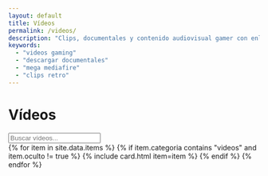 ```yaml
---
layout: default
title: Vídeos
permalink: /videos/
description: "Clips, documentales y contenido audiovisual gamer con enlaces directos autorizados."
keywords:
  - "videos gaming"
  - "descargar documentales"
  - "mega mediafire"
  - "clips retro"
---
```


<h1>Vídeos</h1>
<div class="search"><input id="q" type="search" placeholder="Buscar vídeos..."></div>

<div id="items" class="grid">
  {% for item in site.data.items %}
    {% if item.categoria contains "videos" and item.oculto != true %}
      {% include card.html item=item %}
    {% endif %}
  {% endfor %}
</div>
